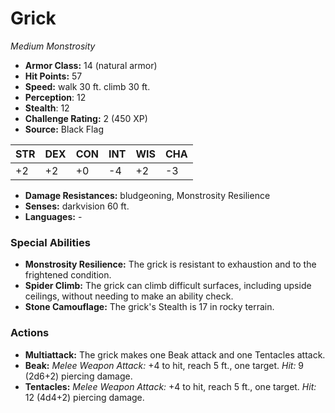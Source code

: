 # Grick

*Medium* *Monstrosity*

- **Armor Class:** 14 (natural armor)
- **Hit Points:** 57 
- **Speed:** walk 30 ft. climb 30 ft.
- **Perception**: 12
- **Stealth**: 12
- **Challenge Rating:** 2 (450 XP)
- **Source:** Black Flag

| STR | DEX | CON | INT | WIS | CHA |
| --- | --- | --- | --- | --- | --- |
| +2 | +2 | +0 | -4 | +2 | -3 |

- **Damage Resistances:** bludgeoning, Monstrosity Resilience
- **Senses:** darkvision 60 ft.
- **Languages:** -

### Special Abilities

- **Monstrosity Resilience:** The grick is resistant to exhaustion and to the frightened condition.
- **Spider Climb:** The grick can climb difficult surfaces, including upside ceilings, without needing to make an ability check.
- **Stone Camouflage:** The grick's Stealth is 17 in rocky terrain.

### Actions

- **Multiattack:** The grick makes one Beak attack and one Tentacles attack.
- **Beak:** _Melee Weapon Attack:_ +4 to hit, reach 5 ft., one target. _Hit:_ 9 (2d6+2) piercing damage.
- **Tentacles:** _Melee Weapon Attack:_ +4 to hit, reach 5 ft., one target. _Hit:_ 12 (4d4+2) piercing damage.
